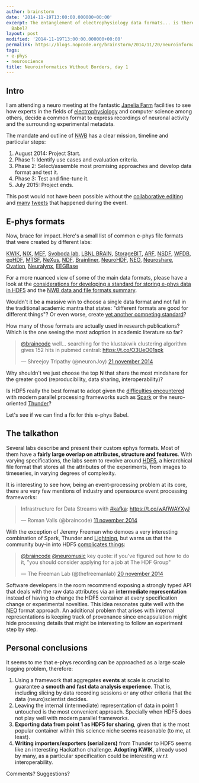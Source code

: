 ```yaml
---
author: brainstorm
date: '2014-11-19T13:00:00.000000+00:00'
excerpt: The entanglement of electrophysiology data formats... is there a fix for
  Babel?
layout: post
modified: '2014-11-19T13:00:00.000000+00:00'
permalink: https://blogs.nopcode.org/brainstorm/2014/11/20/neuroinformatics_without_borders
tags:
- e-phys
- neuroscience
title: Neuroinformatics Without Borders, day 1
---
```


## Intro

I am attending a neuro meeting at the fantastic [Janelia Farm](https://janelia.org/) facilities to see how experts in the fields of [electrophysiology](https://en.wikipedia.org/wiki/Electrophysiology) and computer science among others, decide a common format to express recordings of neuronal activity and the surrounding experimental metadata.

The mandate and outline of [NWB](https://crcns.org/NWB) has a clear mission, timeline and particular steps:

1. August 2014: Project Start.
2. Phase 1: Identify use cases and evaluation criteria.
3. Phase 2: Select/assemble most promising approaches and develop data format and test it.
4. Phase 3: Test and fine-tune it.
5. July 2015: Project ends.

This post would not have been possible without the [collaborative editing](https://etherpad.mozilla.org/Uqc4nScYLF) and [many](https://twitter.com/hashtag/nwbhack?src=hash) [tweets](https://twitter.com/hashtag/NWBHackathon?src=hash) that happened during the event.

## E-phys formats

Now, brace for impact. Here's a small list of common e-phys file formats that were created by different labs:

[KWIK](https://github.com/klusta-team/kwiklib/wiki/Kwik-format),
[NIX](https://github.com/G-Node/nix),
[MEF](https://www.ieeg.org/sites/default/files/MEF_Format.pdf),
[Svoboda lab](https://crcns.org/files/data/alm-1/Svoboda_lab_data_format_general.pdf),
[LBNL BRAIN](https://bitbucket.org/oruebel/brainformat),
[StorageBIT](https://www.lx.it.pt/~afred/papers/StorageBIT.pdf),
[ARF](https://github.com/margoliashlab/arf/blob/master/specification.org),
[NSDF](https://github.com/subhacom/nsdf),
[WFDB](https://www.physionet.org),
[epHDF](https://crcns.org/files/papers/ephdf.pdf),
[MTSF](https://www.ep.liu.se/ecp/076/050/ecp12076050.pdf),
[NeXus](https://nexusformat.org),
[NDF](https://www.frontiersin.org/10.3389/conf.fnins.2010.13.00118/event_abstract),
[Brainliner](https://www.cns.atr.jp/dni/en/brainliner/brainliner_web_qs/),
[NeuroHDF](https://neurohdf.readthedocs.org/en/latest/),
[NEO](https://neuralensemble.org/neo/),
[Neuroshare](https://neuroshare.sourceforge.net/index.shtml),
[Ovation](https://ovation.io),
[Neuralynx](https://neuralynx.com/software/NeuralynxDataFileFormats.pdf),
[EEGBase](https://eegdatabase.kiv.zcu.cz)

For a more nuanced view of some of the main data formats, please have a look at the [considerations for developing a standard for storing e-phys data in HDF5](https://cdn.f1000.com/posters/docs/256316059) and the [NWB data and file formats summary](https://crcns.org/files/data/nwb/nwb_hackathon1.pdf).

Wouldn't it be a massive win to choose a single data format and not fall in the traditional academic mantra that states: "different formats are good for different things"? Or even worse, create [yet another competing standard](https://xkcd.com/927/)?

How many of those formats are actually used in research publications? Which is the one seeing the most adoption in academic literature so far?

<blockquote class="twitter-tweet" lang="sv"><p><a href="https://twitter.com/braincode">@braincode</a> well... searching for the klustakwik clustering algorithm gives 152 hits in pubmed central: <a href="https://t.co/O3UeO01spk">https://t.co/O3UeO01spk</a></p>&mdash; Shreejoy Tripathy (@neuronJoy) <a href="https://twitter.com/neuronJoy/status/535637647927287808">21 november 2014</a></blockquote>
<script async src="//platform.twitter.com/widgets.js" charset="utf-8"></script>

Why shouldn't we just choose the top N that share the most mindshare for the greater good (reproducibility, data sharing, interoperability)?

Is HDF5 really the best format to adopt given the [difficulties encountered](https://www.hdfgroup.org/pubs/papers/Big_HDF_FAQs.pdf) with modern parallel processing frameworks such as [Spark](https://spark.apache.org/) or the neuro-oriented [Thunder](https://github.com/freeman-lab/thunder)?

Let's see if we can find a fix for this e-phys Babel.

## The talkathon

Several labs describe and present their custom ephys formats. Most of them have a **fairly large overlap on attributes, structure and features**. With varying specifications, the labs seem to revolve around [HDF5](https://en.wikipedia.org/wiki/Hierarchical_Data_Format), a hierarchical file format that stores all the attributes of the experiments, from images to timeseries, in varying degrees of complexity.

It is interesting to see how, being an event-processing problem at its core, there are very few mentions of industry and opensource event processing frameworks:

<blockquote class="twitter-tweet" lang="sv"><p>Infrastructure for Data Streams with <a href="https://twitter.com/hashtag/kafka?src=hash">#kafka</a>: <a href="https://t.co/wAfiWAYXyJ">https://t.co/wAfiWAYXyJ</a></p>&mdash; Roman Valls (@braincode) <a href="https://twitter.com/braincode/status/532188238753308672">11 november 2014</a></blockquote>
<script async src="//platform.twitter.com/widgets.js" charset="utf-8"></script>

With the exception of Jeremy Freeman who demoes a very interesting combination of Spark, Thunder and [Lightning](https://github.com/mathisonian/lightning), but warns us that the community buy-in into HDF5 [complicates things](https://stackoverflow.com/questions/22125778/how-is-hdf5-different-from-a-folder-with-files):

<blockquote class="twitter-tweet" lang="sv"><p><a href="https://twitter.com/braincode">@braincode</a> <a href="https://twitter.com/neuromusic">@neuromusic</a> key quote: if you&#39;ve figured out how to do it, &quot;you should consider applying for a job at The HDF Group&quot;</p>&mdash; The Freeman Lab (@thefreemanlab) <a href="https://twitter.com/thefreemanlab/status/535562916783992832">20 november 2014</a></blockquote>
<script async src="//platform.twitter.com/widgets.js" charset="utf-8"></script>

Software developers in the room recommend exposing a strongly typed API that deals with the raw data attributes via an **intermediate representation** instead of having to change the HDF5 container at every specification change or experimental novelties.
This idea resonates quite well with the [NEO](https://journal.frontiersin.org/Journal/10.3389/fninf.2014.00010/full) format approach. An additional problem that arises with internal representations is keeping track of provenance since encapsulation might hide processing details that might be interesting to follow an experiment step by step.

## Personal conclusions

It seems to me that e-phys recording can be approached as a large scale logging problem, therefore:

1. Using a framework that aggregates **events** at scale is crucial to guarantee a **smooth and fast data analysis experience**. That is, including slicing by data recording sessions or any other criteria that the data (neuro)scientist decides.
2. Leaving the internal (intermediate) representation of data in point 1 untouched is the most convenient approach. Specially when HDF5 does not play well with modern parallel frameworks.
3. **Exporting data from point 1 as HDF5 for sharing**, given that is the most popular container within this science niche seems reasonable (to me, at least).
4. **Writing importers/exporters (serializers)** from Thunder to HDF5 seems like an interesting Hackathon challenge. **Adopting KWIK**, already used by many, as a particular specification could be interesting w.r.t interoperability.

Comments? Suggestions?